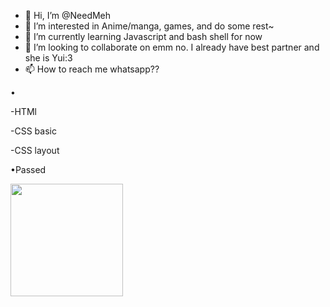 - 👋 Hi, I’m @NeedMeh
- 👀 I’m interested in Anime/manga, games, and do some rest~
- 🌱 I’m currently learning Javascript and bash shell for now
- 💞️ I’m looking to collaborate on emm no. I already have best partner and she is Yui:3
- 📫 How to reach me whatsapp??

<!---
NeedMeh/NeedMeh is a ✨ special ✨ repository because its `README.md` (this file) appears on your GitHub profile.
You can click the Preview link to take a look at your changes.
--->

•

-HTMl

-CSS basic

-CSS layout


•Passed




<img height="180em" src="https://github-readme-stats.vercel.app/api?username=Ray&show_icons=true&hide_border=true&&count_private=true&include_all_commits=true" />
